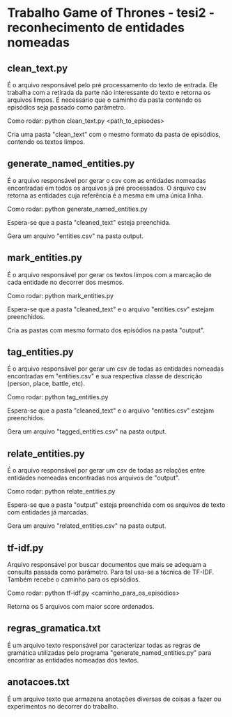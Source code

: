 # Trabalho Game of Thrones - tesi2 - reconhecimento de entidades nomeadas

## clean_text.py

É o arquivo responsável pelo pré processamento do texto de entrada. Ele trabalha com a retirada da parte não interessante do texto e retorna os arquivos limpos. É necessário que o caminho da pasta contendo os episódios seja passado como parâmetro.

Como rodar: python clean_text.py <path_to_episodes>

Cria uma pasta "clean_text" com o mesmo formato da pasta de episódios, contendo os textos limpos.

## generate_named_entities.py
É o arquivo responsável por gerar o csv com as entidades nomeadas encontradas em todos os arquivos já pré processados. O arquivo csv retorna as entidades cuja referência é a mesma em uma única linha.

Como rodar: python generate_named_entities.py

Espera-se que a pasta "cleaned_text" esteja preenchida.

Gera um arquivo "entities.csv" na pasta output.


## mark_entities.py
É o arquivo responsável por gerar os textos limpos com a marcação de cada entidade no decorrer dos mesmos.

Como rodar: python mark_entities.py

Espera-se que a pasta "cleaned_text" e o arquivo "entities.csv" estejam preenchidos.

Cria as pastas com mesmo formato dos episódios na pasta "output".

## tag_entities.py
É o arquivo responsável por gerar um csv de todas as entidades nomeadas encontradas em "entities.csv" e sua respectiva classe de descrição (person, place, battle, etc).

Como rodar: python tag_entities.py

Espera-se que a pasta "cleaned_text" e o arquivo "entities.csv" estejam preenchidos.

Gera um arquivo "tagged_entities.csv" na pasta output.

## relate_entities.py
É o arquivo responsável por gerar um csv de todas as relações entre entidades nomeadas encontradas nos arquivos de "output".

Como rodar: python relate_entities.py

Espera-se que a pasta "output" esteja preenchida com os arquivos de texto com entidades já marcadas.

Gera um arquivo "related_entities.csv" na pasta output.

## tf-idf.py
Arquivo responsável por buscar documentos que mais se adequam a consulta passada como parâmetro. Para tal usa-se a técnica de TF-IDF. Também recebe o caminho para os episódios.

Como rodar: python tf-idf.py <query> <caminho_para_os_episódios>

Retorna os 5 arquivos com maior score ordenados.

## regras_gramatica.txt
É um arquivo texto responsável por caracterizar todas as regras de gramática utilizadas pelo programa "generate_named_entities.py" para encontrar as entidades nomeadas dos textos.

## anotacoes.txt
É um arquivo texto que armazena anotações diversas de coisas a fazer ou experimentos no decorrer do trabalho.
 
